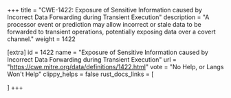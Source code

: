 +++
title = "CWE-1422: Exposure of Sensitive Information caused by Incorrect Data Forwarding during Transient Execution"
description	= "A processor event or prediction may allow incorrect or stale data to be forwarded to transient operations, potentially exposing data over a covert channel."
weight = 1422

[extra]
id = 1422
name = "Exposure of Sensitive Information caused by Incorrect Data Forwarding during Transient Execution"
url = "https://cwe.mitre.org/data/definitions/1422.html"
vote = "No Help, or Langs Won't Help"
clippy_helps = false
rust_docs_links = [
	
]
+++

